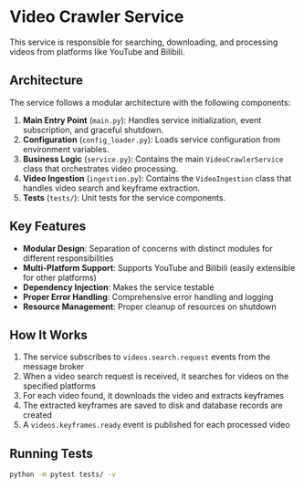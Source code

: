 # Video Crawler Service

This service is responsible for searching, downloading, and processing videos from platforms like YouTube and Bilibili.

## Architecture

The service follows a modular architecture with the following components:

1. **Main Entry Point** (`main.py`): Handles service initialization, event subscription, and graceful shutdown.
2. **Configuration** (`config_loader.py`): Loads service configuration from environment variables.
3. **Business Logic** (`service.py`): Contains the main `VideoCrawlerService` class that orchestrates video processing.
4. **Video Ingestion** (`ingestion.py`): Contains the `VideoIngestion` class that handles video search and keyframe extraction.
5. **Tests** (`tests/`): Unit tests for the service components.

## Key Features

- **Modular Design**: Separation of concerns with distinct modules for different responsibilities
- **Multi-Platform Support**: Supports YouTube and Bilibili (easily extensible for other platforms)
- **Dependency Injection**: Makes the service testable
- **Proper Error Handling**: Comprehensive error handling and logging
- **Resource Management**: Proper cleanup of resources on shutdown

## How It Works

1. The service subscribes to `videos.search.request` events from the message broker
2. When a video search request is received, it searches for videos on the specified platforms
3. For each video found, it downloads the video and extracts keyframes
4. The extracted keyframes are saved to disk and database records are created
5. A `videos.keyframes.ready` event is published for each processed video

## Running Tests

```bash
python -m pytest tests/ -v
```